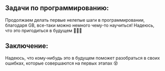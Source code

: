 ## Задачи по программированию:
Продолжаем делать первые нелепые шаги в программировании, благодаря GB, все-таки можно немного чему-то научиться! Надеюсь, что это пригодиться в будущем 🙈🙉🙊

## Заключение: 
Надеюсь, что кому-нибудь это в будущем поможет разобраться в своих ошибках, которые совершаются на первых этапах 😵

